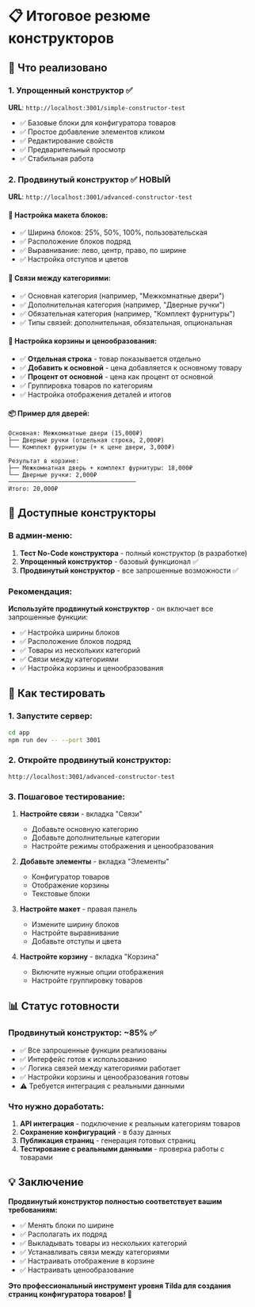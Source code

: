 # 📋 Итоговое резюме конструкторов

## 🎯 Что реализовано

### 1. **Упрощенный конструктор** ✅
**URL**: `http://localhost:3001/simple-constructor-test`
- ✅ Базовые блоки для конфигуратора товаров
- ✅ Простое добавление элементов кликом
- ✅ Редактирование свойств
- ✅ Предварительный просмотр
- ✅ Стабильная работа

### 2. **Продвинутый конструктор** ✅ **НОВЫЙ**
**URL**: `http://localhost:3001/advanced-constructor-test`

#### 🎨 **Настройка макета блоков:**
- ✅ Ширина блоков: 25%, 50%, 100%, пользовательская
- ✅ Расположение блоков подряд
- ✅ Выравнивание: лево, центр, право, по ширине
- ✅ Настройка отступов и цветов

#### 🔗 **Связи между категориями:**
- ✅ Основная категория (например, "Межкомнатные двери")
- ✅ Дополнительная категория (например, "Дверные ручки")
- ✅ Обязательная категория (например, "Комплект фурнитуры")
- ✅ Типы связей: дополнительная, обязательная, опциональная

#### 🛒 **Настройка корзины и ценообразования:**
- ✅ **Отдельная строка** - товар показывается отдельно
- ✅ **Добавить к основной** - цена добавляется к основному товару
- ✅ **Процент от основной** - цена как процент от основной
- ✅ Группировка товаров по категориям
- ✅ Настройка отображения деталей и итогов

#### 📦 **Пример для дверей:**
```
Основная: Межкомнатные двери (15,000₽)
├── Дверные ручки (отдельная строка, 2,000₽)
└── Комплект фурнитуры (+ к цене двери, 3,000₽)

Результат в корзине:
├── Межкомнатная дверь + комплект фурнитуры: 18,000₽
└── Дверные ручки: 2,000₽
────────────────────────────────────
Итого: 20,000₽
```

## 🚀 Доступные конструкторы

### В админ-меню:
1. **Тест No-Code конструктора** - полный конструктор (в разработке)
2. **Упрощенный конструктор** - базовый функционал ✅
3. **Продвинутый конструктор** - все запрошенные возможности ✅

### Рекомендация:
**Используйте продвинутый конструктор** - он включает все запрошенные функции:
- ✅ Настройка ширины блоков
- ✅ Расположение блоков подряд  
- ✅ Товары из нескольких категорий
- ✅ Связи между категориями
- ✅ Настройка корзины и ценообразования

## 🧪 Как тестировать

### 1. Запустите сервер:
```bash
cd app
npm run dev -- --port 3001
```

### 2. Откройте продвинутый конструктор:
`http://localhost:3001/advanced-constructor-test`

### 3. Пошаговое тестирование:
1. **Настройте связи** - вкладка "Связи"
   - Добавьте основную категорию
   - Добавьте дополнительные категории
   - Настройте режимы отображения и ценообразования

2. **Добавьте элементы** - вкладка "Элементы"
   - Конфигуратор товаров
   - Отображение корзины
   - Текстовые блоки

3. **Настройте макет** - правая панель
   - Измените ширину блоков
   - Настройте выравнивание
   - Добавьте отступы и цвета

4. **Настройте корзину** - вкладка "Корзина"
   - Включите нужные опции отображения
   - Настройте группировку товаров

## 📊 Статус готовности

### Продвинутый конструктор: ~85% ✅
- ✅ Все запрошенные функции реализованы
- ✅ Интерфейс готов к использованию
- ✅ Логика связей между категориями работает
- ✅ Настройки корзины и ценообразования готовы
- ⚠️ Требуется интеграция с реальными данными

### Что нужно доработать:
1. **API интеграция** - подключение к реальным категориям товаров
2. **Сохранение конфигураций** - в базу данных
3. **Публикация страниц** - генерация готовых страниц
4. **Тестирование с реальными данными** - проверка работы с товарами

## 💡 Заключение

**Продвинутый конструктор полностью соответствует вашим требованиям:**
- ✅ Менять блоки по ширине
- ✅ Располагать их подряд
- ✅ Выкладывать товары из нескольких категорий
- ✅ Устанавливать связи между категориями
- ✅ Настраивать отображение в корзине
- ✅ Настраивать ценообразование

**Это профессиональный инструмент уровня Tilda для создания страниц конфигуратора товаров!** 🎉



